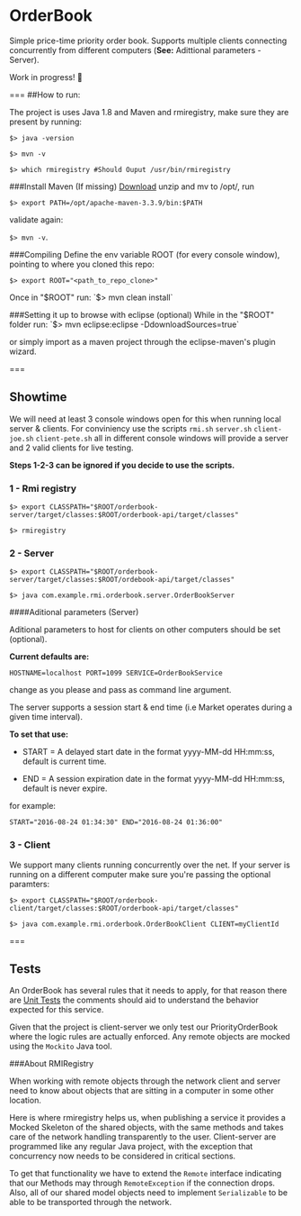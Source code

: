 # OrderBook
Simple price-time priority order book. Supports multiple clients connecting concurrently from different computers (**See:** Adittional parameters - Server). 

Work in progress! :construction_worker:

===
##How to run:

The project is uses Java 1.8 and Maven and rmiregistry, make sure they are present by running:

`$> java -version`

`$> mvn -v`

`$> which rmiregistry #Should Ouput /usr/bin/rmiregistry`



###Install Maven (If missing)
[Download](http://mirror.olnevhost.net/pub/apache/maven/maven-3/3.3.9/binaries/apache-maven-3.3.9-bin.zip) unzip and mv to /opt/, run

`$> export PATH=/opt/apache-maven-3.3.9/bin:$PATH`

validate again:

`$> mvn -v`.

###Compiling
Define the env variable ROOT (for every console window), pointing to where you cloned this repo:

`$> export ROOT="<path_to_repo_clone>"`

Once in "$ROOT" run:
`$> mvn clean install`

###Setting it up to browse with eclipse (optional)
While in the "$ROOT" folder run:
`$> mvn eclipse:eclipse -DdownloadSources=true`

or simply import as a maven project through the eclipse-maven's plugin wizard.

===

## Showtime
We will need at least 3 console windows open for this when running local server & clients. For conviniency use the scripts `rmi.sh` `server.sh` `client-joe.sh` `client-pete.sh` all in different console windows will provide a server and 2 valid clients for live testing.

**Steps 1-2-3 can be ignored if you decide to use the scripts.**

### 1 - Rmi registry

`$> export CLASSPATH="$ROOT/orderbook-server/target/classes:$ROOT/orderbook-api/target/classes"`

`$> rmiregistry`

### 2 - Server

`$> export CLASSPATH="$ROOT/orderbook-server/target/classes:$ROOT/ordebook-api/target/classes"`

`$> java com.example.rmi.orderbook.server.OrderBookServer`

####Aditional parameters (Server)

Aditional parameters to host for clients on other computers should be set (optional). 

**Current defaults are:**

`HOSTNAME=localhost PORT=1099 SERVICE=OrderBookService`

change as you please and pass as command line argument.

The server supports a session start & end time (i.e Market operates during a given time interval). 

**To set that use:**

* START = A delayed start date in the format yyyy-MM-dd HH:mm:ss, default is current time.

* END = A session expiration date in the format yyyy-MM-dd HH:mm:ss, default is never expire.

for example:

`START="2016-08-24 01:34:30" END="2016-08-24 01:36:00"`

### 3 - Client

We support many clients running concurrently over the net. If your server is running on a different computer make sure you're passing the optional paramters:


`$> export CLASSPATH="$ROOT/orderbook-client/target/classes:$ROOT/orderbook-api/target/classes"`

`$> java com.example.rmi.orderbook.OrderBookClient CLIENT=myClientId`

===

## Tests

An OrderBook has several rules that it needs to apply, for that reason there are [Unit Tests](orderbook-server/src/test/java/com/example/rmi/orderbook/OrderBookServiceTest.java) the comments should aid to understand the behavior expected for this service.

Given that the project is client-server we only test our PriorityOrderBook where the logic rules are actually enforced. Any remote objects are mocked using the `Mockito` Java tool.

###About RMIRegistry

When working with remote objects through the network client and server need to know about objects that are sitting in a computer in some other location. 

Here is where rmiregistry helps us, when publishing a service it provides a Mocked Skeleton of the shared objects, with the same methods and takes care of the network handling transparently to the user. Client-server are programmed like any regular Java project, with the exception that concurrency now needs to be considered in critical sections.

To get that functionality we have to extend the `Remote` interface indicating that our Methods may through `RemoteException` if the connection drops. Also, all of our shared model objects need to implement `Serializable` to be able to be transported through the network.
